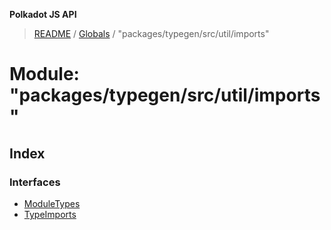 **Polkadot JS API**

> [README](../README.md) / [Globals](../globals.md) / "packages/typegen/src/util/imports"

# Module: "packages/typegen/src/util/imports"

## Index

### Interfaces

* [ModuleTypes](../interfaces/_packages_typegen_src_util_imports_.moduletypes.md)
* [TypeImports](../interfaces/_packages_typegen_src_util_imports_.typeimports.md)
